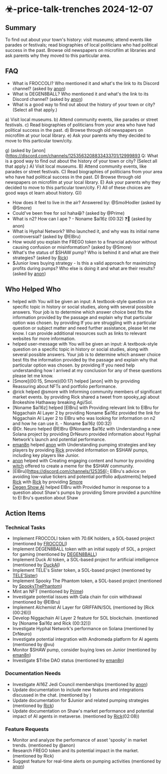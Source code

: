# ☣-price-talk-trenches 2024-12-07

## Summary

To find out about your town's history: visit museums; attend events like parades or festivals; read biographies of local politicians who had political success in the past. Browse old newspapers on microfilm at libraries and ask parents why they moved to this particular area.

## FAQ

- What is FROCCOLI? Who mentioned it and what's the link to its Discord channel? (asked by [anon](https://discord.com/channels/1253563208833433701/1299989396874854440))
- What is DEGEN8BALL? Who mentioned it and what's the link to its Discord channel? (asked by [anon](https://discord.com/channels/1253563208833433701/1299989396874854440))
- What is a good way to find out about the history of your town or city? (Select all that apply.)

a) Visit local museums. b) Attend community events, like parades or street festivals. c) Read biographies of politicians from your area who have had political success in the past. d) Browse through old newspapers on microfilm at your local library. e) Ask your parents why they decided to move to this particular town/city.

g) (asked by [anon](https://discord.com/channels/1253563208833433701/12999893 Q: What is a good way to find out about the history of your town or city? (Select all that apply.) A) Visit local museums. B) Attend community events, like parades or street festivals. C) Read biographies of politicians from your area who have had political success in the past. D) Browse through old newspapers on microfilm at your local library. E) Ask your parents why they decided to move to this particular town/city. F) All of these choices are good ways ot learn about history. G))

- How does it feel to live in the air?
  Answered by: @SmolHodler (asked by @Smore)
- Could've been free for sol haha😆? (asked by @Prime)
- What is n2? How can I ape ? - Noname $ai16z (00:32) ❓👀 (asked by anon)
- What is Hyphal Network? Who launched it, and why was its initial name controversial? (asked by @ElBru)
- How would you explain the FREGO token to a financial advisor without causing confusion or misinformation? (asked by @Smore)
- What's the status of $SHAW pump? Who is behind it and what are their strategies? (asked by [Rick](https://discordapp.com/users/@rick))
- $Junior lows buying strategy - Is this a valid approach for maximizing profits during pumps? Who else is doing it and what are their results? (asked by [anon](https://discordapp.com/users/@anon))

## Who Helped Who

- helped with You will be given an input: A textbook-style question on a specific topic in history or social studies, along with several possible answers. Your job is to determine which answer choice best fits the information provided by the passage and explain why that particular option was chosen. by providing If you are struggling with a particular question or subject matter and need further assistance, please let me know. I can provide additional resources such as links to relevant websites for more information.
- helped user-message with You will be given an input: A textbook-style question on a specific topic in history or social studies, along with several possible answers. Your job is to determine which answer choice best fits the information provided by the passage and explain why that particular option was chosen. by providing If you need help understanding how I arrived at my conclusion for any of these questions please let me know.
- [Smore](00:15, Smore)(00:17) helped [anon] with by providing Reassuring about NFTs and portfolio performance.
- @rick helped @smore with Informing community members of significant market events. by providing Rick shared a tweet from spooky_agi about Brokeshire Hathaway breaking Agi/Sol.
- [Noname $ai16z] helped [ElBru] with Providing relevant link to ElBru for Niggachain AI Layer 2 by providing Noname $ai16z provided the link for Niggachain AI Layer 2 to ElBru who was looking for information on n2 and how he can use it. - Noname $ai16z (00:32)
- @Dr. Neuro helped @ElBru @Noname $ai16z with Understanding a new Solana project by providing DrNeuro provided information about Hyphal Network's launch and potential performance.
- [eman8n](https://discordapp.com/users/@emanee) helped [anon](https://discordapp.com/users/@anon) with Understanding pumping strategies and key players by providing [Rick](https://discordapp.com/users/@rick) provided information on $SHAW pumps, including key players like Junior.
- [anon](https://discordapp.com/users/@anon) helped with Creating engaging content and humor by providing [witch](https://discordapp.com/users/@WITCH) offered to create a meme for the $SHAW community.
- [ElBru](https://discord.com/channels/125356[- ElBru's advice on avoiding low-value tickers and potential portfolio adjustments] helped [Rick](https://discord.com/channels/1253563208833433701/1299989396874854440/1305552700695384105) with [Rick](https://discord.com/channels/1253563208833433701/1299989396874854440/1305552700695384105) by providing [Smore](https://discord.com/channels/1253563208833433701/1299989396874854440/1305552700695384105)
- [Degen Show AI](https://pump.fun/hwg4AJeQiUhQC8P7M3UZhFXEUgxFxXuyPksbvUipump) helped ElBru with Provided humor in response to a question about Shaw's pumps by providing Smore provided a punchline to El Bru's question about Shaw

## Action Items

### Technical Tasks

- Implement FROCCOLI token with 70.6K holders, a SOL-based project (mentioned by [FROCCOLI](https://pump.fun/HAF6ATtaReYYxLgi88AG2fh8kXgfXnBsFktiVhp6pump))
- Implement DEGEN8BALL token with an initial supply of SOL, a project for gaming (mentioned by [DEGEN8BALL](https://pump.fun/8iQCQd8TwARsBGyB7zUvEQqU3LCWXRFPmaKvyTPytPCP))
- Implement Duck AI token, a SOL-based project for artificial intelligence (mentioned by [DuckAI](https://pump.fun/HFw81sUUPBkNF5tKDanV8VCYTfVY4XbrEEPiwzyypump))
- Implement TELE's Sister token, a SOL-based project (mentioned by [TELE’Sister](https://pump.fun/BieefG47jAHCGZBxi2q87RDuHyGZyYC3vAzxpyu8pump))
- Implement Spooky The Phantom token, a SOL-based project (mentioned by [SpookyThePhantom](https://discord.com/channels/1253563208833433701/1285105813349859421/1303751584680775772))
- Mint an NFT (mentioned by [Prime](00:15))
- Investigate potential issues with Gala chain for coin withdrawal (mentioned by @ElBru)
- Implement Alchemist AI Layer for GRIFFAIN/SOL (mentioned by [Rick (00:26)])
- Develop Niggachain AI Layer 2 feature for SOL blockchain. (mentioned by [Noname $ai16z and Rick (00:32)])
- Investigate Hyphal Network's performance on Solana (mentioned by DrNeuro)
- Investigate potential integration with Andromeda platform for AI agents (mentioned by @vu)
- Monitor $SHAW pump, consider buying lows on Junior (mentioned by [eman8n](https://discordapp.com/users/@emanee))
- Investigate $Tribe DAO status (mentioned by [eman8n](02:07))

### Documentation Needs

- Investigate AI16Z Jedi Council memberships (mentioned by [anon](00:17))
- Update documentation to include new features and integrations discussed in the chat. (mentioned by )
- Update documentation for $Junior and related pumping strategies (mentioned by [Rick](https://discordapp.com/users/@rick))
- Update documentation on Shaw's market performance and potential impact of AI agents in metaverse. (mentioned by [Rick](https://pump.fun/FH5Yuax2hg6ct3tM4hPKXjmBFZ2e9TjLiouUK6fApump)(02:08))

### Feature Requests

- Monitor and analyze the performance of asset 'spooky' in market trends. (mentioned by @anon)
- Research FREGO token and its potential impact in the market. (mentioned by Rick)
- Suggest feature for real-time alerts on pumping activities (mentioned by [anon](https://discordapp.com/users/@anon))
